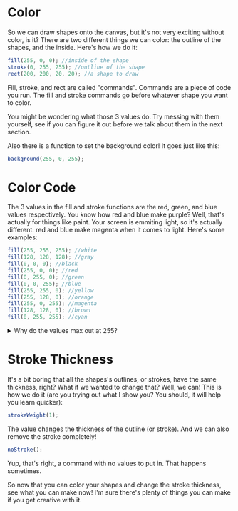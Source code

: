 # Color
So we can draw shapes onto the canvas, but it's not very exciting without color, is it?
There are two different things we can color: the outline of the shapes, and the inside.
Here's how we do it:
```js
fill(255, 0, 0); //inside of the shape
stroke(0, 255, 255); //outline of the shape
rect(200, 200, 20, 20); //a shape to draw
```
Fill, stroke, and rect are called "commands". Commands are a piece of code you run.
The fill and stroke commands go before whatever shape you want to color.

You might be wondering what those 3 values do. Try messing with them yourself, see
if you can figure it out before we talk about them in the next section.

Also there is a function to set the background color! It goes just like this:
```js
background(255, 0, 255);
```

# Color Code
The 3 values in the fill and stroke functions are the red, green, and blue values
respectively. You know how red and blue make purple? Well, that's actually for things
like paint. Your screen is emmiting light, so it's actually different: red and blue
make magenta when it comes to light. Here's some examples:
```js
fill(255, 255, 255); //white
fill(128, 128, 128); //gray
fill(0, 0, 0); //black
fill(255, 0, 0); //red
fill(0, 255, 0); //green
fill(0, 0, 255); //blue
fill(255, 255, 0); //yellow
fill(255, 128, 0); //orange
fill(255, 0, 255); //magenta
fill(128, 128, 0); //brown
fill(0, 255, 255); //cyan
```
<details>
  <summary>Why do the values max out at 255?</summary>

  The answer has to do with binary. If you didn't know, computers store numbers with 0s and 1s.
  You know how regular numbers work, where the first digit is the 1s place, the second digit is
  the 10s place and the third digit is the 100s place? Well binary works the same way, but the
  first digit is the 1s place, the second digit is the 2s place, and the third digit is the 4s
  place. So if we were to count in binary, it would be like:

    0                       <- 0x1 = 0
    1                       <- 1x1 = 1
    10                <- 1x2 + 0x1 = 2
    11                <- 1x2 + 1x1 = 3
    100         <- 1x4 + 0x2 + 0x1 = 4
    101         <- 1x4 + 0x2 + 1x1 = 5
    110         <- 1x4 + 1x2 + 0x1 = 6
    111         <- 1x4 + 0x2 + 1x1 = 7
    1000  <- 1x8 + 0x4 + 0x2 + 0x1 = 8

  For these colors, the computer maxes out at 8 digits per value, which is 11111111 in binary, or 255.
  If you want to learn more, [Khan Academy](https://www.khanacademy.org/computing/computers-and-internet/xcae6f4a7ff015e7d:digital-information/xcae6f4a7ff015e7d:binary-numbers/a/bits-and-binary) has a course on it.
</details>

# Stroke Thickness
It's a bit boring that all the shapes's outlines, or strokes, have the same thickness, right?
What if we wanted to change that? Well, we can! This is how we do it (are you trying out what I
show you? You should, it will help you learn quicker):
```js
strokeWeight(1);
```
The value changes the thickness of the outline (or stroke). And we can also remove the stroke completely!
```js
noStroke();
```
Yup, that's right, a command with no values to put in. That happens sometimes.

So now that you can color your shapes and change the stroke thickness, see what you can make now! I'm sure
there's plenty of things you can make if you get creative with it.
